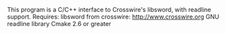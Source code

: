 This program is a C/C++ interface to Crosswire's libsword, with readline support.
Requires:
  libsword from crosswire: http://www.crosswire.org
  GNU readline library
  Cmake 2.6 or greater
